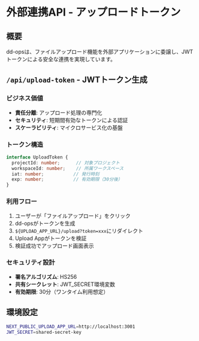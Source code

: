 # 外部連携API - アップロードトークン

## 概要
dd-opsは、ファイルアップロード機能を外部アプリケーションに委譲し、JWTトークンによる安全な連携を実現しています。

## `/api/upload-token` - JWTトークン生成

### ビジネス価値
- **責任分離**: アップロード処理の専門化
- **セキュリティ**: 短期間有効なトークンによる認証
- **スケーラビリティ**: マイクロサービス化の基盤

### トークン構造
```typescript
interface UploadToken {
  projectId: number;      // 対象プロジェクト
  workspaceId: number;    // 所属ワークスペース
  iat: number;           // 発行時刻
  exp: number;           // 有効期限（30分後）
}
```

### 利用フロー
1. ユーザーが「ファイルアップロード」をクリック
2. dd-opsがトークンを生成
3. `${UPLOAD_APP_URL}/upload?token=xxx`にリダイレクト
4. Upload Appがトークンを検証
5. 検証成功でアップロード画面表示

### セキュリティ設計
- **署名アルゴリズム**: HS256
- **共有シークレット**: JWT_SECRET環境変数
- **有効期限**: 30分（ワンタイム利用想定）

## 環境設定
```bash
NEXT_PUBLIC_UPLOAD_APP_URL=http://localhost:3001
JWT_SECRET=shared-secret-key
```